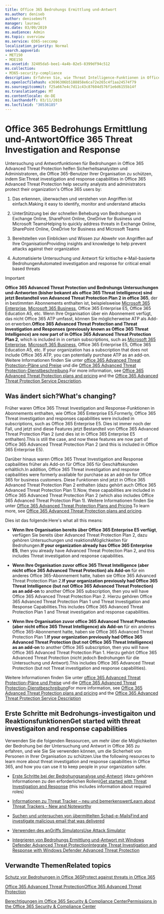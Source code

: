 ```yaml
---
title: Office 365 Bedrohungs Ermittlung und-Antwort
ms.author: deniseb
author: denisebmsft
manager: laurawi
ms.date: 03/09/2019
ms.audience: Admin
ms.topic: overview
ms.service: O365-seccomp
localization_priority: Normal
search.appverid:
- MET150
- MOE150
ms.assetid: 32405da5-bee1-4a4b-82e5-8399df94c512
ms.collection:
- M365-security-compliance
description: Erfahren Sie, wie Threat Intelligence-Funktionen in Office 365 Advanced Threat Protection Sie bei der Suche nach Bedrohungen für Ihre Organisation unterstützen, auf Schadsoftware, Phishing und andere Angriffe reagieren, die Office 365 in Ihrem Namen erkannt hat, und nach Bedrohungen suchen Indikatoren.
ms.openlocfilehash: e3696306b5188858e6ca72e265c4f1aa24574f79
ms.sourcegitcommit: f25a667e4c7d11c43c87604d576f1e6d6155b14f
ms.translationtype: MT
ms.contentlocale: de-DE
ms.lasthandoff: 03/11/2019
ms.locfileid: "30536185"
---
```

# <a name="office-365-threat-investigation-and-response"></a><span data-ttu-id="e36fc-103">Office 365 Bedrohungs Ermittlung und-Antwort</span><span class="sxs-lookup"><span data-stu-id="e36fc-103">Office 365 Threat Investigation and Response</span></span>

<span data-ttu-id="e36fc-104">Untersuchung und Antwortfunktionen für Bedrohungen in Office 365 Advanced Threat Protection helfen Sicherheitsanalysten und Administratoren, die Office 365-Benutzer Ihrer Organisation zu schützen, indem Sie:</span><span class="sxs-lookup"><span data-stu-id="e36fc-104">Threat investigation and response capabilities in Office 365 Advanced Threat Protection help security analysts and administrators protect their organization's Office 365 users by:</span></span>
  
1. <span data-ttu-id="e36fc-105">Das erkennen, überwachen und verstehen von Angriffen ist einfach.</span><span class="sxs-lookup"><span data-stu-id="e36fc-105">Making it easy to identify, monitor and understand attacks</span></span>
    
2. <span data-ttu-id="e36fc-106">UnterStützung bei der schnellen Behebung von Bedrohungen in Exchange Online, SharePoint Online, OneDrive for Business und Microsoft Teams</span><span class="sxs-lookup"><span data-stu-id="e36fc-106">Helping to quickly address threats in Exchange Online, SharePoint Online, OneDrive for Business and Microsoft Teams</span></span>
    
3. <span data-ttu-id="e36fc-107">Bereitstellen von Einblicken und Wissen zur Abwehr von Angriffen auf Ihre Organisation</span><span class="sxs-lookup"><span data-stu-id="e36fc-107">Providing insights and knowledge to help prevent attacks against their organization</span></span>

4. <span data-ttu-id="e36fc-108">Automatisierte Untersuchung und Antwort für kritische e-Mail-basierte Bedrohungen</span><span class="sxs-lookup"><span data-stu-id="e36fc-108">Automated investigation and response for critical email based threats</span></span>
    
> [!IMPORTANT]
> <span data-ttu-id="e36fc-109">**Office 365 Advanced Threat Protection und Bedrohungs Untersuchungen und-Antworten (bisher bekannt als office 365 Threat Intelligence) sind jetzt Bestandteil von Advanced Threat Protection Plan 2 in office 365**, der in bestimmten Abonnements enthalten ist, beispielsweise [ Microsoft 365 Enterprise](https://www.microsoft.com/microsoft-365/enterprise/home), [Microsoft 365 Business](https://www.microsoft.com/microsoft-365/business), Office 365 Enterprise E5, Office 365 Education A5, etc. Wenn Ihre Organisation über ein Abonnement verfügt, das nicht Office 365 ATP umfasst, können Sie möglicherweise ATP als Add-on erwerben.</span><span class="sxs-lookup"><span data-stu-id="e36fc-109">**Office 365 Advanced Threat Protection and Threat Investigation and Responses (previously known as Office 365 Threat Intelligence) are now part of in Office 365 Advanced Threat Protection Plan 2**, which is included in in certain subscriptions, such as [Microsoft 365 Enterprise](https://www.microsoft.com/microsoft-365/enterprise/home), [Microsoft 365 Business](https://www.microsoft.com/microsoft-365/business), Office 365 Enterprise E5, Office 365 Education A5, etc. If your organization has a subscription that does not include Office 365 ATP, you can potentially purchase ATP as an add-on.</span></span> <span data-ttu-id="e36fc-110">Weitere Informationen finden Sie unter [office 365 Advanced Threat Protection-Pläne und Preise](https://products.office.com/exchange/advance-threat-protection) und die [Office 365 Advanced Threat Protection-Dienstbeschreibung](https://docs.microsoft.com/office365/servicedescriptions/office-365-advanced-threat-protection-service-description#whats-new-in-office-365-advanced-threat-protection-atp).</span><span class="sxs-lookup"><span data-stu-id="e36fc-110">For more information, see [Office 365 Advanced Threat Protection plans and pricing](https://products.office.com/exchange/advance-threat-protection) and the [Office 365 Advanced Threat Protection Service Description](https://docs.microsoft.com/office365/servicedescriptions/office-365-advanced-threat-protection-service-description#whats-new-in-office-365-advanced-threat-protection-atp).</span></span> 
  
## <a name="whats-changing"></a><span data-ttu-id="e36fc-111">Was ändert sich?</span><span class="sxs-lookup"><span data-stu-id="e36fc-111">What's changing?</span></span>

<span data-ttu-id="e36fc-112">Früher waren Office 365 Threat Investigation and Response-Funktionen in Abonnements enthalten, wie Office 365 Enterprise E5.</span><span class="sxs-lookup"><span data-stu-id="e36fc-112">Formerly, Office 365 Threat investigation and responses capabilities were included in subscriptions, such as Office 365 Enterprise E5.</span></span> <span data-ttu-id="e36fc-113">Dies ist immer noch der Fall, und jetzt sind diese Features jetzt Bestandteil von Office 365 Advanced Threat Protection Plan 2 (und dies ist in Office 365 Enterprise E5 enthalten).</span><span class="sxs-lookup"><span data-stu-id="e36fc-113">This is still the case, and now these features are now part of Office 365 Advanced Threat Protection Plan 2 (and this is included in Office 365 Enterprise E5).</span></span> 

<span data-ttu-id="e36fc-114">Darüber hinaus waren Office 365 Threat Investigation and Response capbailities früher als Add-on für Office 365 für Geschäftskunden erhältlich.</span><span class="sxs-lookup"><span data-stu-id="e36fc-114">In addition, Office 365 Threat investigation and response capbailities were formerly available for purchase as an add-on for Office 365 for business customers.</span></span> <span data-ttu-id="e36fc-115">Diese Funktionen sind jetzt in Office 365 Advanced Threat Protection Plan 2 enthalten (dazu gehört auch Office 365 Advanced Threat Protection Plan 1).</span><span class="sxs-lookup"><span data-stu-id="e36fc-115">Now, these capabilities are included in Office 365 Advanced Threat Protection Plan 2 (which also includes Office 365 Advanced Threat Protection Plan 1).</span></span> <span data-ttu-id="e36fc-116">Weitere Informationen finden Sie unter [Office 365 Advanced Threat Protection Plans and Pricing](https://products.office.com/exchange/advance-threat-protection).</span><span class="sxs-lookup"><span data-stu-id="e36fc-116">To learn more, see [Office 365 Advanced Threat Protection plans and pricing](https://products.office.com/exchange/advance-threat-protection).</span></span>

<span data-ttu-id="e36fc-117">Dies ist das folgende:</span><span class="sxs-lookup"><span data-stu-id="e36fc-117">Here's what all this means:</span></span>

- <span data-ttu-id="e36fc-118">**Wenn Ihre Organisation bereits über Office 365 Enterprise E5 verfügt**, verfügen Sie bereits über Advanced Threat Protection Plan 2, dazu gehören Untersuchungen und reaktionsMöglichkeiten für Bedrohungen.</span><span class="sxs-lookup"><span data-stu-id="e36fc-118">**If your organization already has Office 365 Enterprise E5**, then you already have Advanced Threat Protection Plan 2, and this includes Threat investigation and response capabilities.</span></span>

- <span data-ttu-id="e36fc-119">**Wenn Ihre Organisation zuvor office 365 Threat Intelligence (aber nicht office 365 Advanced Threat Protection) als Add-on** für ein anderes Office 365-Abonnement hatte, haben sie Office 365 Advanced Threat Protection Plan 2.</span><span class="sxs-lookup"><span data-stu-id="e36fc-119">**If your organization previously had Office 365 Threat Intelligence (but not Office 365 Advanced Threat Protection) as an add-on** to another Office 365 subscription, then you will have Office 365 Advanced Threat Protection Plan 2.</span></span> <span data-ttu-id="e36fc-120">Hierzu gehören Office 365 Advanced Threat Protection Plan 1 und Threat Investigation and Response Capabilities.</span><span class="sxs-lookup"><span data-stu-id="e36fc-120">This includes Office 365 Advanced Threat Protection Plan 1 and Threat investigation and response capabilities.</span></span> 

- <span data-ttu-id="e36fc-121">**Wenn Ihre Organisation zuvor office 365 Advanced Threat Protection (aber nicht office 365 Threat Intelligence) als Add-on** für ein anderes Office 365-Abonnement hatte, haben sie Office 365 Advanced Threat Protection Plan 1.</span><span class="sxs-lookup"><span data-stu-id="e36fc-121">**If your organization previously had Office 365 Advanced Threat Protection (but not Office 365 Threat Intelligence) as an add-on** to another Office 365 subscription, then you will have Office 365 Advanced Threat Protection Plan 1.</span></span> <span data-ttu-id="e36fc-122">Hierzu gehört Office 365 Advanced Threat Protection (nicht jedoch Bedrohungen für die Untersuchung und Antwort).</span><span class="sxs-lookup"><span data-stu-id="e36fc-122">This includes Office 365 Advanced Threat Protection (but not Threat investigation and response capabilities).</span></span>

<span data-ttu-id="e36fc-123">Weitere Informationen finden Sie unter [office 365 Advanced Threat Protection-Pläne und Preise](https://products.office.com/exchange/advance-threat-protection) und die [Office 365 Advanced Threat Protection-Dienstbeschreibung](https://docs.microsoft.com/office365/servicedescriptions/office-365-advanced-threat-protection-service-description#whats-new-in-office-365-advanced-threat-protection-atp)</span><span class="sxs-lookup"><span data-stu-id="e36fc-123">For more information, see [Office 365 Advanced Threat Protection plans and pricing](https://products.office.com/exchange/advance-threat-protection) and the [Office 365 Advanced Threat Protection Service Description](https://docs.microsoft.com/office365/servicedescriptions/office-365-advanced-threat-protection-service-description#whats-new-in-office-365-advanced-threat-protection-atp)</span></span>

## <a name="get-started-with-threat-investigaiton-and-response-capabilities"></a><span data-ttu-id="e36fc-124">Erste Schritte mit Bedrohungs-investigaiton und Reaktionsfunktionen</span><span class="sxs-lookup"><span data-stu-id="e36fc-124">Get started with threat investigaiton and response capabilities</span></span>

<span data-ttu-id="e36fc-125">Verwenden Sie die folgenden Ressourcen, um mehr über die Möglichkeiten der Bedrohung bei der Untersuchung und Antwort in Office 365 zu erfahren, und wie Sie Sie verwenden können, um die Sicherheit von Personen in Ihrer Organisation zu schützen.</span><span class="sxs-lookup"><span data-stu-id="e36fc-125">Use the following resources to learn more about threat investigation and response capabilities in Office 365, and how you can use it to keep people in your organization safer.</span></span>
  
- <span data-ttu-id="e36fc-126">[Erste Schritte bei der Bedrohungsanalyse und-Antwort](get-started-with-ti.md) (dazu gehören Informationen zu den erforderlichen Rollen)</span><span class="sxs-lookup"><span data-stu-id="e36fc-126">[Get started with Threat Investigation and Response](get-started-with-ti.md) (this includes information about required roles)</span></span> 
    
- [<span data-ttu-id="e36fc-127">Informationen zu Threat Tracker – neu und bemerkenswert</span><span class="sxs-lookup"><span data-stu-id="e36fc-127">Learn about Threat Trackers - New and Noteworthy</span></span>](threat-trackers.md)
    
- [<span data-ttu-id="e36fc-128">Suchen und untersuchen von übermittelten Schad-e-Mails</span><span class="sxs-lookup"><span data-stu-id="e36fc-128">Find and investigate malicious email that was delivered</span></span>](investigate-malicious-email-that-was-delivered.md)
    
- [<span data-ttu-id="e36fc-129">Verwenden des anGriffs Simulators</span><span class="sxs-lookup"><span data-stu-id="e36fc-129">Use Attack Simulator</span></span>](attack-simulator.md)
    
- [<span data-ttu-id="e36fc-130">Integrieren von Bedrohungs Ermittlung und-Antwort mit Windows Defender Advanced Threat Protection</span><span class="sxs-lookup"><span data-stu-id="e36fc-130">Integrate Threat Investigation and Response with Windows Defender Advanced Threat Protection</span></span>](integrate-office-365-ti-with-wdatp.md)
    
## <a name="related-topics"></a><span data-ttu-id="e36fc-131">Verwandte Themen</span><span class="sxs-lookup"><span data-stu-id="e36fc-131">Related topics</span></span>

[<span data-ttu-id="e36fc-132">Schutz vor Bedrohungen in Office 365</span><span class="sxs-lookup"><span data-stu-id="e36fc-132">Protect against threats in Office 365</span></span>](protect-against-threats.md)
  
[<span data-ttu-id="e36fc-133">Office 365 Advanced Threat Protection</span><span class="sxs-lookup"><span data-stu-id="e36fc-133">Office 365 Advanced Threat Protection</span></span>](office-365-atp.md)
  
[<span data-ttu-id="e36fc-134">Berechtigungen im Office 365 Security &amp; Compliance Center</span><span class="sxs-lookup"><span data-stu-id="e36fc-134">Permissions in the Office 365 Security &amp; Compliance Center</span></span>](permissions-in-the-security-and-compliance-center.md)
 
